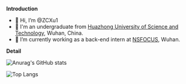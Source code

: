 **Introduction**

- 👋 Hi, I’m @ZCXu1
- 👀 I'm an undergraduate from [Huazhong University of Science and Technology](https://www.hust.edu.cn/), Wuhan, China.
- 🌱 I’m currently working as a back-end intern at [NSFOCUS](https://www.nsfocus.com.cn/), Wuhan.

**Detail**

![Anurag's GitHub stats](https://github-readme-stats.vercel.app/api?username=ZCXu1)

![Top Langs](https://github-readme-stats.vercel.app/api/top-langs/?username=ZCXu1)

